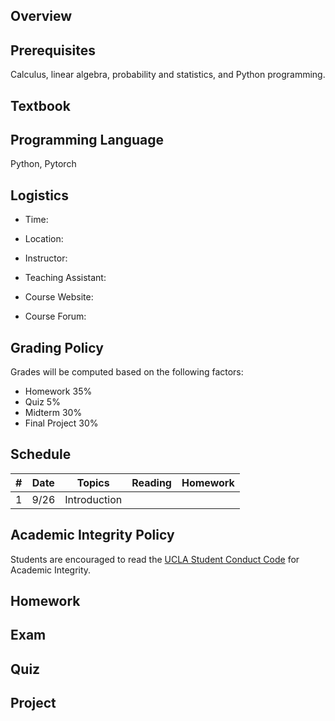 
## Overview


## Prerequisites
Calculus, linear algebra, probability and statistics, and Python programming.

## Textbook


## Programming Language
Python, Pytorch

## Logistics
<!--University of California, Los Angeles  -->
- Time: 
- Location: 
- Instructor: 
- Teaching Assistant: 

   
   
  
- Course Website: 
- Course Forum: 


## Grading Policy
 
Grades will be computed based on the following factors:

- Homework 35%
- Quiz 5%
- Midterm 30%
- Final Project 30%

## Schedule

| # | Date   |      Topics      |  Reading | Homework |
|---- | ----------|-------------|------|---|
| 1 | 9/26 | Introduction  |  |  |


## Academic Integrity Policy
Students are encouraged to read the [UCLA Student Conduct Code](https://www.deanofstudents.ucla.edu/Individual-Student-Code) for Academic Integrity. 

## Homework

## Exam


## Quiz

## Project


